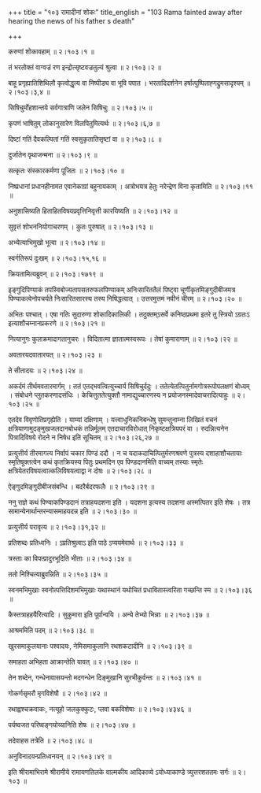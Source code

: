 +++
title = "१०३ रामादीनां शोकः"
title_english = "103 Rama fainted away after hearing the news of his father s death"

+++


करुणां शोकावहाम्  ॥  २।१०३।१  ॥   

  

तं भरतोक्तं वाग्वज्रं रण इन्द्रोत्सृष्टवज्रतुल्यं श्रुत्वा  ॥  २।१०३।२
 ॥   

  

बाहू प्रगृह्यातिशिथिलौ कृत्वोद्धृत्य वा निष्पीड्य वा भूवि पपात ।
भरतादिदर्शनेन हर्षात्पुष्पिताह्गद्रुमसादृश्यम्  ॥  २।१०३।३,४  ॥   

  

सिषिचुर्मोहशान्तये सर्वगात्राणि जलेन सिषिचुः  ॥  २।१०३।५  ॥   

  

कृपणं भाषितुम् लोकानुसारेण विलपितुमित्यर्थः  ॥  २।१०३।६,७  ॥   

  

दिष्टां गतिं दैवकल्पितां गतिं स्वसुकृतातिसृष्टां वा  ॥  २।१०३।८  ॥   

  

दुर्जातेन वृथाजन्मना  ॥  २।१०३।९  ॥   

  

सत्कृतः संस्कारकर्मणा पूजितः  ॥  २।१०३।१०  ॥   

  

निष्प्रधानां प्रधानहीनामत एवानेकाग्रां बहुनायकाम् । अत्रोभयत्र हेतुः
नरेन्द्रेण विना कृतामिति  ॥  २।१०३।११  ॥   

  

अनुशासिष्यति हिताहितविषयप्रवृत्तिनिवृत्ती कारयिष्यति  ॥  २।१०३।१२  ॥   

  

सुवृत्तं शोभननियोगाचरणम् । कुतः पुरुषात्  ॥  २।१०३।१३  ॥   

  

अभ्येत्याभिमुखो भूत्वा  ॥  २।१०३।१४  ॥   

  

स्वर्गतिरूपं दुःखम्  ॥  २।१०३।१५,१६  ॥   

  

क्रियतामित्यब्रुवन्  ॥  २।१०३।१७१९  ॥   

  

इङ्गुदिपिण्याकं तपस्विबोज्यतापसतरुफलपिण्याकम् अनिःसारिततैलं पिष्ट्वा
चूर्णीकृतमिङ्गुदीबीजमत्र पिण्याकत्वेनोपचर्यते निःसारितसारस्य तस्य
निषिद्धत्वात् । उत्तरमुत्तमं नवीनं चीरम्  ॥  २।१०३।२०  ॥   

  

अभितः पश्चात् । एषा गतिः सुदारुणा शोकादिकालिकी । तदुक्तम्ऽसर्वे
कनिष्ठप्रथमा इतरे तु स्त्रियो ऽग्रतःऽ इत्याशौचम्नानप्रकरणे  ॥  २।१०३।२१
 ॥   

  

नित्यानुगः कुलक्रमादागतानुचरः । विदितात्मा ज्ञातात्मस्वरूपः । तेषां
कुमाराणाम्  ॥  २।१०३।२२  ॥   

  

अवतारयदवातारयत्  ॥  २।१०३।२३  ॥   

  

ते सीतादयः  ॥  २।१०३।२४  ॥   

  

अकर्दमं तीर्थमवतारमार्गम् । ततं एतद्भवत्वित्युच्चार्य सिषिचुर्ददुः ।
ततेत्येतत्पितुर्नामगोत्ररूपोपलक्षणं बोध्यम् । संबोधने प्लुतकरणादसंधिः ।
केचित्तुततेत्युक्तौ नामाद्युच्चारणस्य न प्रयोजनस्मादेवाचरादित्याहुः  ॥ 
२।१०३।२५  ॥   

  

एतदेव विवृणोतिप्रगृह्येति । याम्यां दक्षिणाम् । यत्त्वाधुनिकनिबन्धेषु
सुमन्तुनाम्ना लिखितं वचनं क्षत्रियाणामुदङ्मुखजलदानबोधकं तन्निर्मूलम्
एतदाचारविरोधात् निकृष्टक्षत्रियपरं वा । रुदन्नित्यनेन पित्रादिविषये
रोदने न निषेध इति सूचितम्  ॥  २।१०३।२६,२७  ॥   

  

प्रत्युत्तीर्य तीरमागत्य निर्वापं चकार पिण्डं ददौ । न च
यदाकदाचित्पितुर्मरणश्रवणे पुत्रस्य दशाहाशौचतायाः स्मृतिषूक्तत्वेन कथं
कृतक्रियस्य पितुः प्रथमदिन एव पिण्डदानमिति वाच्यम् तस्याः स्मृतेः
क्षत्रियेतरविषयत्वात्कलिविषयत्वाद्वा न दोषः  ॥  २।१०३।२८  ॥   

  

ऐङ्गुदमिङ्गुदीबीजसंबन्धि । बदरैर्बदरफलैः  ॥  २।१०३।२९  ॥   

  

ननु राज्ञे कथं पिण्याकपिण्डदानं तत्राहयदशना इति । यदशना इत्यस्य तदशना
अस्मत्पितर इति शेषः । तत्र सामान्येनार्थान्तरन्यासमाहयदन्न इति  ॥ 
२।१०३।३०  ॥   

  

प्रत्युत्तीर्य परावृत्य  ॥  २।१०३।३१,३२  ॥   

  

प्रतिशब्दः प्रतिध्वनिः । ऽप्रतिश्रुत्वाऽ इति पाठे ऽप्ययमेवार्थः  ॥ 
२।१०३।३३  ॥   

  

त्रस्ताः का विपत्प्रादुरभूदिति भीताः  ॥  २।१०३।३४  ॥   

  

ततो निश्चित्याब्रुवन्निति  ॥  २।१०३।३५  ॥   

  

स्वनमभिमुखाः स्वनोत्पत्तिदिशमभिमुखाः यथास्थानं यथोचितं
प्रधावितास्त्वरिता गच्छन्ति स्म  ॥  २।१०३।३६  ॥   

  

कैस्तत्राहहयैरित्यादि । सुकुमारा इति पूर्वान्वयि । अन्ये तेभ्यो भिन्नाः
 ॥  २।१०३।३७  ॥   

  

आश्रममिति पदम्  ॥  २।१०३।३८  ॥   

  

खुरसमाकुलयानाः पश्वादयः, नेमिसमाकुलानि रथशकटादीनि  ॥  २।१०३।३९  ॥   

  

समाहता अभिहता आक्रान्तेति यावत्  ॥  २।१०३।४०  ॥   

  

तेन शब्देन, गन्धेनावासयन्तो मदगन्धेन दिङ्मुखानि सुरभीकुर्वन्तः  ॥ 
२।१०३।४१  ॥   

  

गोकर्णसृमरौ मृगविशेषौ  ॥  २।१०३।४२  ॥   

  

रथाह्वश्चक्रवाकः, नत्यूहो जलकुक्कुटः, प्लवा बकविशेषाः  ॥  २।१०३।४३४६  ॥   

  

पर्यष्वजत परिष्वङ्गयोय्यानिति शेषः  ॥  २।१०३।४७  ॥   

  

तदेवाहस तत्रेति  ॥  २।१०३।४८  ॥   

  

अनुविनादयन्प्रतिध्वनयन्  ॥  २।१०३।४९  ॥   

  

इति श्रीरामाभिरामे श्रीरामीये रामायणतिलके वाल्मकीय आदिकाव्ये
ऽयोध्याकाण्डे त्र्युत्तरशततमः सर्गः  ॥  २।१०३  ॥   

  

  


